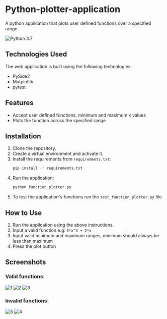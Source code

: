 # Python-plotter-application
A python application that plots user defined functions over a specified range.

![Python 3.7](https://img.shields.io/badge/Python-3.7-blue.svg)


## Technologies Used

The web application is built using the following technologies:

- PySide2
- Matplotlib
- pytest

## Features

- Accept user defined functions, minimum and maximum x values
- Plots the function across the specified range

## Installation

1. Clone the repository.
2. Create a virtual environment and activate it.
3. Install the requirements from `requirements.txt`:
    ```bash
    pip install -r requirements.txt
    ```
4. Run the application:
    ```bash
    python function_plotter.py
    ```
5. To test the application's functions run the `test_function_plotter.py` file

## How to Use

1. Run the application using the above instructions.
2. Input a valid function e.g: `5*x^3 + 2*x`
3. Input valid minimum and maximum ranges, minimum should always be less than maximum
4. Press the plot button

## Screenshots

### Valid functions:
![1](https://github.com/joeadham/Python-plotter-application/assets/81246343/a1458edc-3eaf-4b38-a6eb-bdd4ae7fe5c1)
![2](https://github.com/joeadham/Python-plotter-application/assets/81246343/a576cb54-db92-4258-b36f-7feb178e60fb)
![3](https://github.com/joeadham/Python-plotter-application/assets/81246343/6192efe5-9c68-47d0-8373-6554663c64fe)

### Invalid functions:
![5](https://github.com/joeadham/Python-plotter-application/assets/81246343/f33340ec-0e1c-4ab0-9453-3d381a6933df)
![4](https://github.com/joeadham/Python-plotter-application/assets/81246343/5f2129f7-96be-4c72-9062-640d8b39b2fb)


